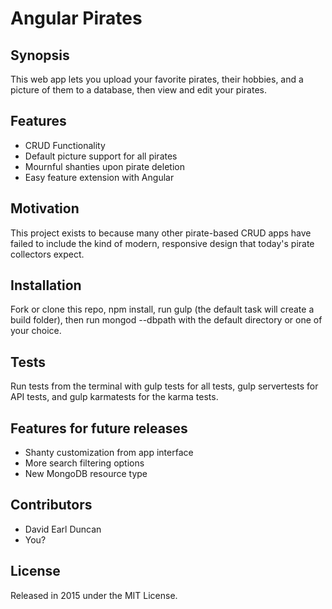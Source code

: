 Angular Pirates
====================

## Synopsis

This web app lets you upload your favorite pirates, their hobbies, and a picture of them to a database, then view and edit your pirates.

## Features

* CRUD Functionality
* Default picture support for all pirates
* Mournful shanties upon pirate deletion
* Easy feature extension with Angular

## Motivation

This project exists to because many other pirate-based CRUD apps have failed to include the kind of modern, responsive design that today's pirate collectors expect.

## Installation

Fork or clone this repo, npm install, run gulp (the default task will create a build folder), then run mongod --dbpath with the default directory or one of your choice.

## Tests

Run tests from the terminal with gulp tests for all tests, gulp servertests for API tests, and gulp karmatests for the karma tests.

## Features for future releases

* Shanty customization from app interface
* More search filtering options
* New MongoDB resource type 

## Contributors

* David Earl Duncan
* You?

## License
Released in 2015 under the MIT License.
